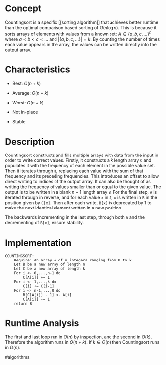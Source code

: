 # Concept
Countingsort is a specific [[sorting algorithm]] that achieves better runtime than the optimal comparison based sorting of $O(n \log n)$. This is because it sorts arrays of elements with values from a known set: $A \in \{a, b, c, \dots\}^n$ where $a < b < c < \dots$ and $|\{a, b, c, \dots\}| = k$.
By counting the number of times each value appears in the array, the values can be written directly into the output array.

# Characteristics
- Best: $O(n + k)$
- Average: $O(n + k)$
- Worst: $O(n + k)$

- Not in-place
- Stable

# Description
Countingsort constructs and fills multiple arrays with data from the input in order to write correct values. 
Firstly, it constructs a $k$ length array `C` and populates it with the frequency of each element in the possible value set. Then it iterates through `B`, replacing each value with the sum of that frequency and its preceding frequencies. This introduces an offset to allow direct writing to indices of the output array. It can also be thought of as writing the frequency of values smaller than or equal to the given value.
The output is to be written in a blank $n-1$ length array `B`. For the final step, `A` is iterated through in reverse, and for each value `x` in `A`, `x` is written in `B` in the position given by `C[x]`. Then after each write, `B[x]` is deprecated by $1$ to make the next identical element written in a new position.

The backwards incrementing in the last step, through both `A` and the decrementing of `B[x]`, ensure stability.

# Implementation
``` Pseudocode
COUNTINGSORT:
	Require: An array A of n integers ranging from 0 to k
	Let B be a new array of length n
	Let C be a new array of length k
	For i <- 0,...,n-1 do
		C[A[i]] += 1
	For i <- 1,...,k do
		C[i] += C[i-1]
	For i <- n-1,...,0 do
		B[C[A[i]] - 1] <- A[i]
		C[A[i]] -= 1
	return B
```

# Runtime Analysis
The first and last loop run in $O(n)$ by inspection, and the second in $O(k)$. Therefore the algorithm runs in $O(n + k)$.  If $k \in O(n)$ then Countingsort runs in $O(n)$.

#algorithms